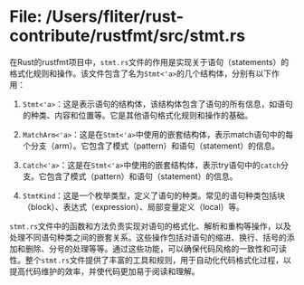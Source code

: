 # File: /Users/fliter/rust-contribute/rustfmt/src/stmt.rs

在Rust的rustfmt项目中，`stmt.rs`文件的作用是实现关于语句（statements）的格式化规则和操作。该文件包含了名为`Stmt<'a>`的几个结构体，分别有以下作用：

1. `Stmt<'a>`：这是表示语句的结构体，该结构体包含了语句的所有信息，如语句的种类、内容和位置等。它是其他语句格式化规则和操作的基础。

2. `MatchArm<'a>`：这是在`Stmt<'a>`中使用的嵌套结构体，表示match语句中的每个分支（arm）。它包含了模式（pattern）和语句（statement）的信息。

3. `Catch<'a>`：这是在`Stmt<'a>`中使用的嵌套结构体，表示try语句中的`catch`分支。它包含了模式（pattern）和语句（statement）的信息。

4. `StmtKind`：这是一个枚举类型，定义了语句的种类。常见的语句种类包括块（block）、表达式（expression）、局部变量定义（local）等。

`stmt.rs`文件中的函数和方法负责实现对语句的格式化、解析和重构等操作，以及处理不同语句种类之间的嵌套关系。这些操作包括对语句的缩进、换行、括号的添加和删除、分号的处理等等。通过这些功能，可以确保代码风格的一致性和可读性。整个`stmt.rs`文件提供了丰富的工具和规则，用于自动化代码格式化过程，以提高代码维护的效率，并使代码更加易于阅读和理解。

